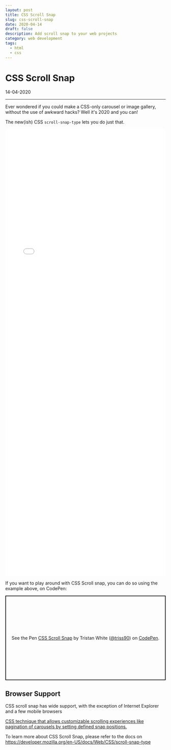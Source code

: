 ```yaml
---
layout: post
title: CSS Scroll Snap
slug: css-scroll-snap
date: 2020-04-14
draft: false
description: Add scroll snap to your web projects
category: web development
tags:
  - html
  - css
---
```


# CSS Scroll Snap

<p class='timestamp'><time datetime='14-04-2020'>14-04-2020</time></p>
<hr>

Ever wondered if you could make a CSS-only carousel or image gallery, without the use of awkward hacks?
Well it's 2020 and you can!

The new(ish) CSS `scroll-snap-type` lets you do just that.

<style>
iframe.example {
    width: 100%;
    border: 0;
    height: 35vh;
}
</style>

<iframe class="example" src="../../../../../examples/css-scroll-snap.php"></iframe>

If you want to play around with CSS Scroll snap, you can do so using the example above, on CodePen:

<p class="codepen" data-height="265" data-theme-id="dark" data-default-tab="css" data-user="triss90" data-slug-hash="bGVNLww" style="height: 265px; box-sizing: border-box; display: flex; align-items: center; justify-content: center; border: 2px solid; margin: 1em 0; padding: 1em;" data-pen-title="CSS Scroll Snap">
  <span>See the Pen <a href="https://codepen.io/triss90/pen/bGVNLww">
  CSS Scroll Snap</a> by Tristan  White (<a href="https://codepen.io/triss90">@triss90</a>)
  on <a href="https://codepen.io">CodePen</a>.</span>
</p>
<script async src="https://static.codepen.io/assets/embed/ei.js"></script>

## Browser Support

CSS scroll snap has wide support, with the exception of Internet Explorer and a few mobile browsers

<p class="ciu_embed" data-feature="css-snappoints" data-periods="future_1,current,past_1,past_2" data-accessible-colours="false">
  <a href="https://caniuse.com/#feat=css-snappoints">CSS technique that allows customizable scrolling experiences like pagination of carousels by setting defined snap positions.</a>
</p>

<script async src="https://static.codepen.io/assets/embed/ei.js"></script>
<script src="https://cdn.jsdelivr.net/gh/ireade/caniuse-embed/caniuse-embed.min.js"></script>

To learn more about CSS Scroll Snap, please refer to the docs on <a href="https://developer.mozilla.org/en-US/docs/Web/CSS/scroll-snap-type" target="_blank" rel="noopener">https://developer.mozilla.org/en-US/docs/Web/CSS/scroll-snap-type</a>
